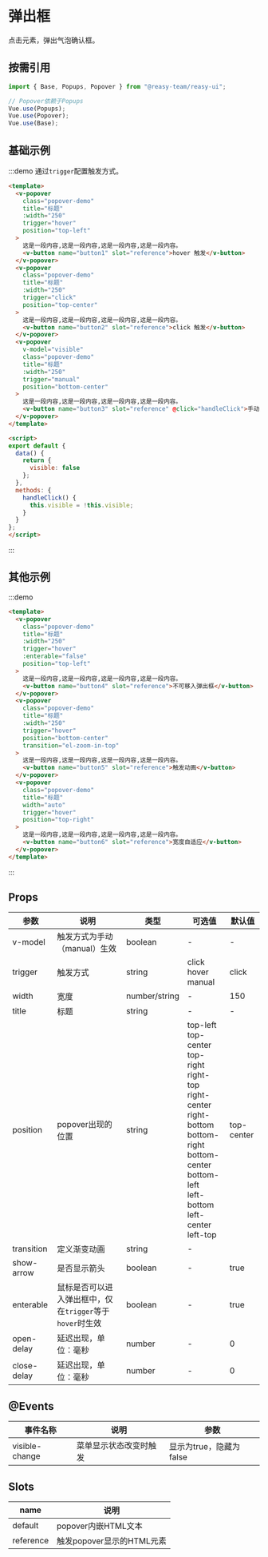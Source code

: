# 弹出框

点击元素，弹出气泡确认框。

## 按需引用

```js
import { Base, Popups, Popover } from "@reasy-team/reasy-ui";

// Popover依赖于Popups
Vue.use(Popups);
Vue.use(Popover);
Vue.use(Base);
```

## 基础示例

:::demo 通过`trigger`配置触发方式。

```html
<template>
  <v-popover
    class="popover-demo"
    title="标题"
    :width="250"
    trigger="hover"
    position="top-left"
  >
    这是一段内容,这是一段内容,这是一段内容,这是一段内容。
    <v-button name="button1" slot="reference">hover 触发</v-button>
  </v-popover>
  <v-popover
    class="popover-demo"
    title="标题"
    :width="250"
    trigger="click"
    position="top-center"
  >
    这是一段内容,这是一段内容,这是一段内容,这是一段内容。
    <v-button name="button2" slot="reference">click 触发</v-button>
  </v-popover>
  <v-popover
    v-model="visible"
    class="popover-demo"
    title="标题"
    :width="250"
    trigger="manual"
    position="bottom-center"
  >
    这是一段内容,这是一段内容,这是一段内容,这是一段内容。
    <v-button name="button3" slot="reference" @click="handleClick">手动触发</v-button>
  </v-popover>
</template>

<script>
export default {
  data() {
    return {
      visible: false
    };
  },
  methods: {
    handleClick() {
      this.visible = !this.visible;
    }
  }
};
</script>
```

:::



## 其他示例

:::demo

```html
<template>
  <v-popover
    class="popover-demo"
    title="标题"
    :width="250"
    trigger="hover"
    :enterable="false"
    position="top-left"
  >
    这是一段内容,这是一段内容,这是一段内容,这是一段内容。
    <v-button name="button4" slot="reference">不可移入弹出框</v-button>
  </v-popover>
  <v-popover
    class="popover-demo"
    title="标题"
    :width="250"
    trigger="hover"
    position="bottom-center"
    transition="el-zoom-in-top"
  >
    这是一段内容,这是一段内容,这是一段内容,这是一段内容。
    <v-button name="button5" slot="reference">触发动画</v-button>
  </v-popover>
  <v-popover
    class="popover-demo"
    title="标题"
    width="auto"
    trigger="hover"
    position="top-right"
  >
    这是一段内容,这是一段内容,这是一段内容,这是一段内容。
    <v-button name="button6" slot="reference">宽度自适应</v-button>
  </v-popover>
</template>
```

:::


## Props

| 参数        | 说明                                                     | 类型          | 可选值                                                                                                                                                                                  | 默认值     |
| ----------- | -------------------------------------------------------- | ------------- | --------------------------------------------------------------------------------------------------------------------------------------------------------------------------------------- | ---------- |
| v-model     | 触发方式为手动（manual）生效                             | boolean       | -                                                                                                                                                                                       | -          |
| trigger     | 触发方式                                                 | string        | click<br/>hover<br/>  manual                                                                                                                                                            | click      |
| width       | 宽度                                                     | number/string | -                                                                                                                                                                                       | 150        |
| title       | 标题                                                     | string        | -                                                                                                                                                                                       | -          |
| position    | popover出现的位置                                        | string        | top-left<br/>top-center<br/> top-right<br/>right-top<br/>right-center<br/>right-bottom<br/>bottom-right<br/> bottom-center<br/>bottom-left<br/>left-bottom<br/>left-center<br/>left-top | top-center |
| transition  | 定义渐变动画                                             | string        | -                                                                                                                                                                                       |            |
| show-arrow  | 是否显示箭头                                             | boolean       | -                                                                                                                                                                                       | true       |
| enterable   | 鼠标是否可以进入弹出框中，仅在`trigger`等于`hover`时生效 | boolean       | -                                                                                                                                                                                       | true       |
| open-delay  | 延迟出现，单位：毫秒                                     | number        | -                                                                                                                                                                                       | 0          |
| close-delay | 延迟出现，单位：毫秒                                     | number        | -                                                                                                                                                                                       | 0          |

## @Events

| 事件名称       | 说明                   | 参数                    |
| -------------- | ---------------------- | ----------------------- |
| visible-change | 菜单显示状态改变时触发 | 显示为true，隐藏为false |

## Slots

| name      | 说明                      |
| --------- | ------------------------- |
| default   | popover内嵌HTML文本       |
| reference | 触发popover显示的HTML元素 |